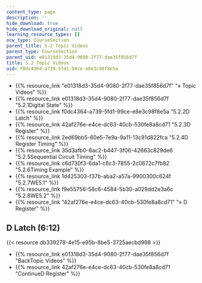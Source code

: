 ```yaml
---
content_type: page
description: ''
hide_download: true
hide_download_original: null
learning_resource_types: []
ocw_type: CourseSection
parent_title: 5.2 Topic Videos
parent_type: CourseSection
parent_uid: e01318d3-35d4-9080-2f77-dae35f856d7f
title: 5.2 Topic Videos
uid: f0dc4364-a739-5fd1-99ce-e8e3c98f8e5a
---
```


*   {{% resource_link "e01318d3-35d4-9080-2f77-dae35f856d7f" "« Topic Videos" %}}
*   {{% resource_link e01318d3-35d4-9080-2f77-dae35f856d7f "5.2.1Digital State" %}}
*   {{% resource_link f0dc4364-a739-5fd1-99ce-e8e3c98f8e5a "5.2.2D Latch" %}}
*   {{% resource_link 42af276e-e4ce-dc63-40cb-530fe8a8cd71 "5.2.3D Register" %}}
*   {{% resource_link 2ed69bb5-60e5-7e9a-9a11-13c91d822fca "5.2.4D Register Timing" %}}
*   {{% resource_link 35d3afb0-8ac2-b447-3f06-42663c829de6 "5.2.5Sequential Circuit Timing" %}}
*   {{% resource_link c6d730f3-6da1-c6c3-7855-2c0672c7fb82 "5.2.6Timing Example" %}}
*   {{% resource_link 1d425303-f37b-aba2-a57a-9900300c624f "5.2.7WE5.1" %}}
*   {{% resource_link f9e55756-58c6-4584-5b30-a029dd2e3a6c "5.2.8WE5.2" %}}
*   {{% resource_link "42af276e-e4ce-dc63-40cb-530fe8a8cd71" "» D Register" %}}

D Latch (6:12)
--------------

{{< resource db339278-4e15-e95b-8be5-3725aecbd998 >}}

*   {{% resource_link e01318d3-35d4-9080-2f77-dae35f856d7f "BackTopic Videos" %}}
*   {{% resource_link 42af276e-e4ce-dc63-40cb-530fe8a8cd71 "ContinueD Register" %}}